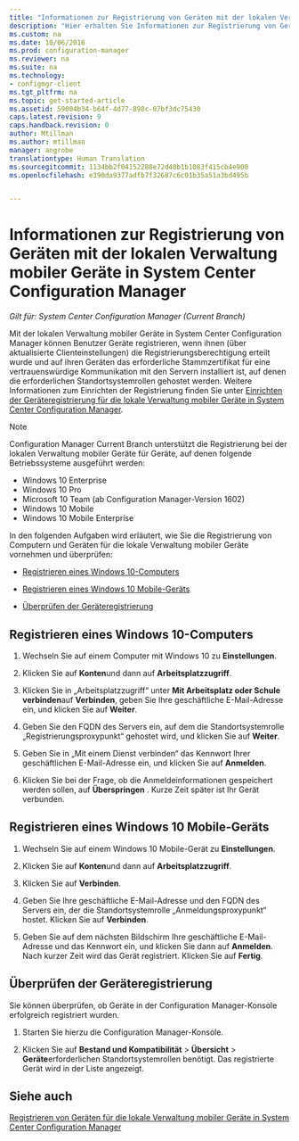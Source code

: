 ```yaml
---
title: "Informationen zur Registrierung von Geräten mit der lokalen Verwaltung mobiler Geräte in System Center Configuration Manager"
description: "Hier erhalten Sie Informationen zur Registrierung von Geräten mit der lokalen Verwaltung mobiler Geräte in System Center Configuration Manager."
ms.custom: na
ms.date: 10/06/2016
ms.prod: configuration-manager
ms.reviewer: na
ms.suite: na
ms.technology:
- configmgr-client
ms.tgt_pltfrm: na
ms.topic: get-started-article
ms.assetid: 59004b34-b64f-4d77-898c-07bf3dc75430
caps.latest.revision: 9
caps.handback.revision: 0
author: Mtillman
ms.author: mtillman
manager: angrobe
translationtype: Human Translation
ms.sourcegitcommit: 1134bb2f04152288e72d40b1b1083f415cb4e900
ms.openlocfilehash: e390da9377adfb7f32687c6c01b35a51a3bd495b


---
```

# <a name="how-users-enroll-devices-with-on-premises-mobile-device-management-in-system-center-configuration-manager"></a>Informationen zur Registrierung von Geräten mit der lokalen Verwaltung mobiler Geräte in System Center Configuration Manager

*Gilt für: System Center Configuration Manager (Current Branch)*

Mit der lokalen Verwaltung mobiler Geräte in System Center Configuration Manager können Benutzer Geräte registrieren, wenn ihnen (über aktualisierte Clienteinstellungen) die Registrierungsberechtigung erteilt wurde und auf ihren Geräten das erforderliche Stammzertifikat für eine vertrauenswürdige Kommunikation mit den Servern installiert ist, auf denen die erforderlichen Standortsystemrollen gehostet werden. Weitere Informationen zum Einrichten der Registrierung finden Sie unter [Einrichten der Geräteregistrierung für die lokale Verwaltung mobiler Geräte in System Center Configuration Manager](../../mdm/get-started/set-up-device-enrollment-on-premises-mdm.md).  

 > [!NOTE]  
>  Configuration Manager Current Branch unterstützt die Registrierung bei der lokalen Verwaltung mobiler Geräte für Geräte, auf denen folgende Betriebssysteme ausgeführt werden:  
>   
>  -  Windows 10 Enterprise  
> -   Windows 10 Pro  
> -   Microsoft 10 Team \(ab Configuration Manager-Version 1602\)  
> -   Windows 10 Mobile  
> -   Windows 10 Mobile Enterprise

In den folgenden Aufgaben wird erläutert, wie Sie die Registrierung von Computern und Geräten für die lokale Verwaltung mobiler Geräte vornehmen und überprüfen:  

-   [Registrieren eines Windows 10-Computers](#bkmk_enrollDesk)  

-   [Registrieren eines Windows 10 Mobile-Geräts](#bkmk_enrollMob)  

-   [Überprüfen der Geräteregistrierung](#bkmk_verify)  

##  <a name="a-namebkmkenrolldeska-enroll-a-windows-10-computer"></a><a name="bkmk_enrollDesk"></a> Registrieren eines Windows 10-Computers  

1.  Wechseln Sie auf einem Computer mit Windows 10 zu **Einstellungen**.  

2.  Klicken Sie auf **Konten**und dann auf **Arbeitsplatzzugriff**.  

3.  Klicken Sie in „Arbeitsplatzzugriff“ unter **Mit Arbeitsplatz oder Schule verbinden**auf **Verbinden**, geben Sie Ihre geschäftliche E-Mail-Adresse ein, und klicken Sie auf **Weiter**.  

4.  Geben Sie den FQDN des Servers ein, auf dem die Standortsystemrolle „Registrierungsproxypunkt“ gehostet wird, und klicken Sie auf **Weiter**.  

5.  Geben Sie in „Mit einem Dienst verbinden“ das Kennwort Ihrer geschäftlichen E-Mail-Adresse ein, und klicken Sie auf **Anmelden**.  

6.  Klicken Sie bei der Frage, ob die Anmeldeinformationen gespeichert werden sollen, auf **Überspringen** . Kurze Zeit später ist Ihr Gerät verbunden.  

##  <a name="a-namebkmkenrollmoba-enroll-a-windows-10-mobile-device"></a><a name="bkmk_enrollMob"></a> Registrieren eines Windows 10 Mobile-Geräts  

1.  Wechseln Sie auf einem Windows 10 Mobile-Gerät zu **Einstellungen**.  

2.  Klicken Sie auf **Konten**und dann auf **Arbeitsplatzzugriff**.  

3.  Klicken Sie auf **Verbinden**.  

4.  Geben Sie Ihre geschäftliche E-Mail-Adresse und den FQDN des Servers ein, der die Standortsystemrolle „Anmeldungsproxypunkt“ hostet. Klicken Sie auf **Verbinden**.  

5.  Geben Sie auf dem nächsten Bildschirm Ihre geschäftliche E-Mail-Adresse und das Kennwort ein, und klicken Sie dann auf **Anmelden**. Nach kurzer Zeit wird das Gerät registriert. Klicken Sie auf **Fertig**.  

##  <a name="a-namebkmkverifya-verify-device-enrollment"></a><a name="bkmk_verify"></a> Überprüfen der Geräteregistrierung  
 Sie können überprüfen, ob Geräte in der Configuration Manager-Konsole erfolgreich registriert wurden.  

1.  Starten Sie hierzu die Configuration Manager-Konsole.  

2.  Klicken Sie auf **Bestand und Kompatibilität** > **Übersicht** > **Geräte**erforderlichen Standortsystemrollen benötigt. Das registrierte Gerät wird in der Liste angezeigt.  

## <a name="see-also"></a>Siehe auch  
 [Registrieren von Geräten für die lokale Verwaltung mobiler Geräte in System Center Configuration Manager](../../mdm/deploy-use/enroll-devices-on-premises-mdm.md)



<!--HONumber=Nov16_HO1-->


